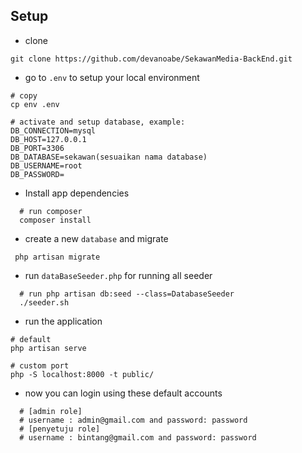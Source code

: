 ## Setup

- clone

```
git clone https://github.com/devanoabe/SekawanMedia-BackEnd.git
```

- go to `.env` to setup your local environment

```
# copy
cp env .env

# activate and setup database, example:
DB_CONNECTION=mysql
DB_HOST=127.0.0.1
DB_PORT=3306
DB_DATABASE=sekawan(sesuaikan nama database)
DB_USERNAME=root
DB_PASSWORD=
```

- Install app dependencies

```
  # run composer
  composer install
```

- create a new `database` and migrate

```
 php artisan migrate
```

- run `dataBaseSeeder.php` for running all seeder

```
  # run php artisan db:seed --class=DatabaseSeeder
  ./seeder.sh
```

- run the application

```
# default
php artisan serve

# custom port
php -S localhost:8000 -t public/

```

- now you can login using these default accounts

```
  # [admin role]
  # username : admin@gmail.com and password: password
  # [penyetuju role]
  # username : bintang@gmail.com and password: password
```

